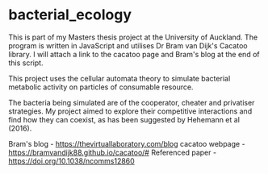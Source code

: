# bacterial_ecology

This is part of my Masters thesis project at the University of Auckland. The program is written in JavaScript and utilises Dr Bram van Dijk's Cacatoo library. I will attach a link to the cacatoo page and Bram's blog at the end of this script.

This project uses the cellular automata theory to simulate bacterial metabolic activity on particles of consumable resource.

The bacteria being simulated are of the cooperator, cheater and privatiser strategies. My project aimed to explore their competitive interactions and find how they can coexist, as has been suggested by Hehemann et al (2016).

Bram's blog - https://thevirtuallaboratory.com/blog
cacatoo webpage - https://bramvandijk88.github.io/cacatoo/#
Referenced paper - https://doi.org/10.1038/ncomms12860
